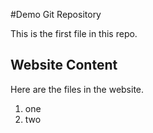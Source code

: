 #Demo Git Repository

This is the first file in this repo.

## Website Content

Here are the files in the website.
1. one
2. two
